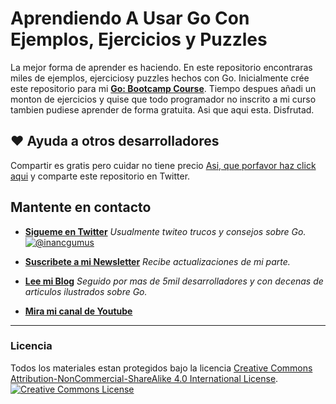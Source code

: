 # Aprendiendo A Usar Go Con Ejemplos, Ejercicios y Puzzles

La mejor forma de aprender es haciendo. En este repositorio encontraras miles de ejemplos, ejerciciosy puzzles hechos con Go. Inicialmente crée este repositorio para mi **[Go: Bootcamp Course](https://udemy.com/course/learn-go-the-complete-bootcamp-course-golang/?referralCode=5CE6EB34E2B1EF4A7D37)**. Tiempo despues añadi un monton de ejercicios y quise que todo programador no inscrito a mi curso tambien pudiese aprender de forma gratuita. Asi que aqui esta. Disfrutad.

## ❤️ Ayuda a otros desarrolladores

Compartir es gratis pero cuidar no tiene precio [Asi, que porfavor haz click aqui](https://twitter.com/intent/tweet?text=I%27m%20learning%20%23golang%20with%201000%2B%20hand-crafted%20examples%2C%20exercises%2C%20and%20quizzes.&url=https://github.com/inancgumus/learngo&via=inancgumus) y comparte este repositorio en Twitter.

## Mantente en contacto

* **[Sigueme en Twitter](https://twitter.com/inancgumus)**
  _Usualmente twiteo trucos y consejos sobre Go._
  [![@inancgumus](https://img.shields.io/twitter/follow/inancgumus.svg?style=social&label=@inancgumus)](https://twitter.com/inancgumus)

* **[Suscribete a mi Newsletter](https://eepurl.com/c4DMNX)**
  _Recibe actualizaciones de mi parte._

* **[Lee mi Blog](https://blog.learngoprogramming.com)**
  _Seguido por mas de 5mil desarrolladores y con decenas de articulos ilustrados sobre Go._

* **[Mira mi canal de Youtube](https://www.youtube.com/channel/UCYxepZhtnFIVRh8t5H_QAdg?view_as=subscriber)**

---

### Licencia

Todos los materiales estan protegidos bajo la licencia <a rel="license" href="https://creativecommons.org/licenses/by-nc-sa/4.0/">Creative Commons Attribution-NonCommercial-ShareAlike 4.0 International License</a>.<br/>
<a rel="license" href="https://creativecommons.org/licenses/by-nc-sa/4.0/"><img alt="Creative Commons License" style="border-width:0" src="https://i.creativecommons.org/l/by-nc-sa/4.0/88x31.png"/></a>

